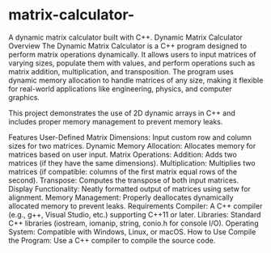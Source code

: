 # matrix-calculator-
A dynamic matrix calculator built with C++.
Dynamic Matrix Calculator
Overview
The Dynamic Matrix Calculator is a C++ program designed to perform matrix operations dynamically. It allows users to input matrices of varying sizes, populate them with values, and perform operations such as matrix addition, multiplication, and transposition. The program uses dynamic memory allocation to handle matrices of any size, making it flexible for real-world applications like engineering, physics, and computer graphics.

This project demonstrates the use of 2D dynamic arrays in C++ and includes proper memory management to prevent memory leaks.

Features
User-Defined Matrix Dimensions: Input custom row and column sizes for two matrices.
Dynamic Memory Allocation: Allocates memory for matrices based on user input.
Matrix Operations:
Addition: Adds two matrices (if they have the same dimensions).
Multiplication: Multiplies two matrices (if compatible: columns of the first matrix equal rows of the second).
Transpose: Computes the transpose of both input matrices.
Display Functionality: Neatly formatted output of matrices using setw for alignment.
Memory Management: Properly deallocates dynamically allocated memory to prevent leaks.
Requirements
Compiler: A C++ compiler (e.g., g++, Visual Studio, etc.) supporting C++11 or later.
Libraries: Standard C++ libraries (iostream, iomanip, string, conio.h for console I/O).
Operating System: Compatible with Windows, Linux, or macOS.
How to Use
Compile the Program:
Use a C++ compiler to compile the source code.

